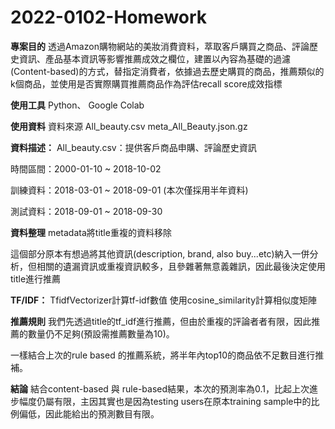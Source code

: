 # 2022-0102-Homework

**專案目的**
透過Amazon購物網站的美妝消費資料，萃取客戶購買之商品、評論歷史資訊、產品基本資訊等影響推薦成效之欄位，建置以內容為基礎的過濾(Content-based)的方式，替指定消費者，依據過去歷史購買的商品，推薦類似的k個商品，並使用是否實際購買推薦商品作為評估recall score成效指標

**使用工具**
Python、 Google Colab

**使用資料**
資料來源
All_beauty.csv
meta_All_Beauty.json.gz

**資料描述：**
All_beauty.csv：提供客戶商品申購、評論歷史資訊

時間區間：2000-01-10 ~ 2018-10-02

訓練資料：2018-03-01 ~ 2018-09-01 (本次僅採用半年資料)

測試資料：2018-09-01 ~ 2018-09-30

**資料整理**
metadata將title重複的資料移除 

這個部分原本有想過將其他資訊(description, brand, also buy...etc)納入一併分析，但相關的遺漏資訊或重複資訊較多，且參雜著無意義雜訊，因此最後決定使用title進行推薦

**TF/IDF：**
TfidfVectorizer計算tf-idf數值
使用cosine_similarity計算相似度矩陣

**推薦規則**
我們先透過title的tf_idf進行推薦，但由於重複的評論者者有限，因此推薦的數量仍不足夠(預設需推薦數量為10)。

一樣結合上次的rule based 的推薦系統，將半年內top10的商品依不足數目進行推補。

**結論**
結合content-based 與 rule-based結果，本次的預測率為0.1，比起上次進步幅度仍屬有限，主因其實也是因為testing users在原本training sample中的比例偏低，因此能給出的預測數目有限。
